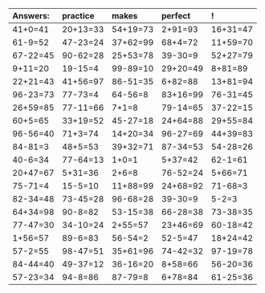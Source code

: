 | Answers: | practice | makes | perfect | ! |
| :--- | :--- | :--- | :--- | :--- |
| 41+0=41 | 20+13=33 | 54+19=73 | 2+91=93 | 16+31=47 | 
| 61-9=52 | 47-23=24 | 37+62=99 | 68+4=72 | 11+59=70 | 
| 67-22=45 | 90-62=28 | 25+53=78 | 39-30=9 | 52+27=79 | 
| 9+11=20 | 19-15=4 | 99-89=10 | 29+20=49 | 8+81=89 | 
| 22+21=43 | 41+56=97 | 86-51=35 | 6+82=88 | 13+81=94 | 
| 96-23=73 | 77-73=4 | 64-56=8 | 83+16=99 | 76-31=45 | 
| 26+59=85 | 77-11=66 | 7+1=8 | 79-14=65 | 37-22=15 | 
| 60+5=65 | 33+19=52 | 45-27=18 | 24+64=88 | 29+55=84 | 
| 96-56=40 | 71+3=74 | 14+20=34 | 96-27=69 | 44+39=83 | 
| 84-81=3 | 48+5=53 | 39+32=71 | 87-34=53 | 54-28=26 | 
| 40-6=34 | 77-64=13 | 1+0=1 | 5+37=42 | 62-1=61 | 
| 20+47=67 | 5+31=36 | 2+6=8 | 76-52=24 | 5+66=71 | 
| 75-71=4 | 15-5=10 | 11+88=99 | 24+68=92 | 71-68=3 | 
| 82-34=48 | 73-45=28 | 96-68=28 | 39-30=9 | 5-2=3 | 
| 64+34=98 | 90-8=82 | 53-15=38 | 66-28=38 | 73-38=35 | 
| 77-47=30 | 34-10=24 | 2+55=57 | 23+46=69 | 60-18=42 | 
| 1+56=57 | 89-6=83 | 56-54=2 | 52-5=47 | 18+24=42 | 
| 57-2=55 | 98-47=51 | 35+61=96 | 74-42=32 | 97-19=78 | 
| 84-44=40 | 49-37=12 | 36-16=20 | 8+58=66 | 56-20=36 | 
| 57-23=34 | 94-8=86 | 87-79=8 | 6+78=84 | 61-25=36 | 
